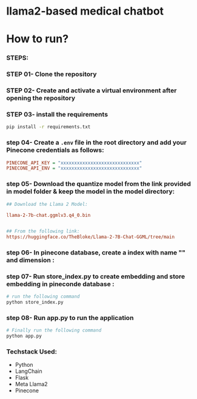 # llama2-based medical chatbot

# How to run?
### STEPS:

### STEP 01- Clone the repository


### STEP 02- Create and activate a virtual environment after opening the repository


### STEP 03- install the requirements

```bash
pip install -r requirements.txt
```

### step 04- Create a `.env` file in the root directory and add your Pinecone credentials as follows:

```ini
PINECONE_API_KEY = "xxxxxxxxxxxxxxxxxxxxxxxxxxxxx"
PINECONE_API_ENV = "xxxxxxxxxxxxxxxxxxxxxxxxxxxxx"
```


### step 05- Download the quantize model from the link provided in model folder & keep the model in the model directory:

```ini
## Download the Llama 2 Model:

llama-2-7b-chat.ggmlv3.q4_0.bin


## From the following link:
https://huggingface.co/TheBloke/Llama-2-7B-Chat-GGML/tree/main
```

### step 06- In pinecone database, create a index with name "" and dimension :

### step 07- Run store_index.py to create embedding and store embedding in pineconde database :

```bash
# run the following command
python store_index.py
```

### step 08- Run app.py to run the application

```bash
# Finally run the following command
python app.py
```


### Techstack Used:

- Python
- LangChain
- Flask
- Meta Llama2
- Pinecone



